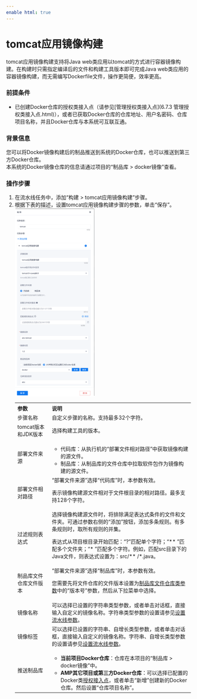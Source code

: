 ```yaml
---
enable html: true
---
```

# tomcat应用镜像构建

tomcat应用镜像构建支持将Java web类应用以tomcat的方式进行容器镜像构建。在构建时只需指定编译后的文件和构建工具版本即可完成Java web类应用的容器镜像构建，而无需编写Dockerfile文件，操作更简便，效率更高。

### 前提条件   
* 已创建Docker仓库的授权类接入点（请参见[管理授权类接入点](6.7.3 管理授权类接入点.html)），或者已获取Docker仓库的仓库地址、用户名密码、仓库项目名称，并且Docker仓库与本系统可互联互通。

### 背景信息     
您可以将Docker镜像构建后的制品推送到系统的Docker仓库，也可以推送到第三方Docker仓库。           
本系统的Docker镜像仓库的信息请通过项目的“制品库 > docker镜像”查看。        

### 操作步骤

1. 在流水线任务中，添加“构建 > tomcat应用镜像构建”步骤。
2. 根据下表的描述，设置tomcat应用镜像构建步骤的参数，单击“保存”。      
   <img src="fig/流水线-tomcat-配置.png" style="zoom:50%">          
   <table>
<tr>
    <th>参数</th>
    <th>说明</th>
</tr>
<tr>
    <td>步骤名称 </td>
    <td>自定义步骤的名称。支持最多32个字符。</td>
</tr>
<tr>
    <td>tomcat版本和JDK版本</td>
    <td>选择构建工具的版本。</td>
</tr>
<tr>
    <td>部署文件来源 </td>
    <td><ul><li>代码库：从执行机的“部署文件相对路径”中获取镜像构建的源文件。</li><li>制品库：从制品库的文件仓库中拉取软件包作为镜像构建的源文件。</li></ul></td>
</tr>
<tr>
    <td>部署文件相对路径</td>
    <td>“部署文件来源”选择“代码库”时，本参数有效。<p>表示镜像构建源文件相对于文件根目录的相对路径。最多支持128个字符。</p></td>
</tr>
<tr>
    <td>过滤规则表达式</td>
    <td>选择镜像构建源文件时，将排除满足表达式条件的文件和文件夹。可通过参数右侧的“添加”按钮，添加多条规则。有多条规则时，取所有规则的并集。<p>表达式从项目根目录开始匹配：“?”匹配单个字符；“** ”匹配多个文件夹；“* ”匹配多个字符。例如，匹配src目录下的Java文件，则表达式设置为：src/** /*.java。</p></td>
</tr>
<tr>
    <td>制品库文件仓库文件版本</td>
    <td>“部署文件来源”选择“制品库”时，本参数有效。<p>您需要先将文件仓库的文件版本设置为<a href="12.6.1 设置流水线参数.html#添加制品库文件仓库类参数">制品库文件仓库类参数</a>中的“版本号”参数，然后从下拉菜单中选择。</td>
    </tr>
<tr>
    <td>镜像名称</td>
    <td>可以选择已设置的字符串类型参数，或者单击对话框，直接输入自定义的镜像名称。字符串类型参数的设置请参见<a href="12.6.1 设置流水线参数.html">设置流水线参数</a>。</td>
</tr>
<tr>
    <td>镜像标签</td>
    <td>可以选择已设置的字符串、自增长类型参数，或者单击对话框，直接输入自定义的镜像名称。字符串、自增长类型参数的设置请参见<a href="12.6.1 设置流水线参数.html">设置流水线参数</a>。</td>
    </tr>
  <tr>
    <td>推送制品库</td>
    <td><ul><li><b>当前项目Docker仓库</b>：仓库在本项目的“制品库 > docker镜像”中。</li>
    <li><b>AMP其它项目或第三方Docker仓库</b>：可以选择已配置的Docker类<a href="6.7.3 管理授权类接入点.html">授权接入点</a>，或者单击“新增”创建新的Docker仓库。然后设置“仓库项目名称”。</li>
    </td>
</tr>
</table>

